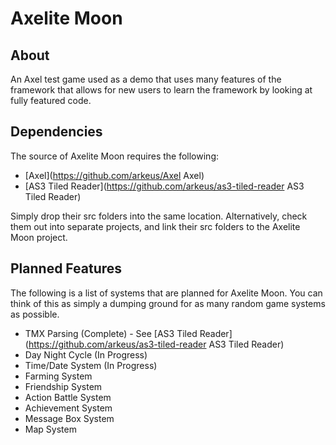 Axelite Moon
====

About
-----

An Axel test game used as a demo that uses many features of the framework that allows for new users to learn the framework by looking at fully featured code.

Dependencies
------------

The source of Axelite Moon requires the following:

* [Axel](https://github.com/arkeus/Axel Axel)
* [AS3 Tiled Reader](https://github.com/arkeus/as3-tiled-reader AS3 Tiled Reader)

Simply drop their src folders into the same location. Alternatively, check them out into separate projects, and link their src folders to the Axelite Moon project.

Planned Features
----------------

The following is a list of systems that are planned for Axelite Moon. You can think of this as simply a dumping ground for as many random game systems as possible.

* TMX Parsing (Complete) - See [AS3 Tiled Reader](https://github.com/arkeus/as3-tiled-reader AS3 Tiled Reader)
* Day Night Cycle (In Progress)
* Time/Date System (In Progress)
* Farming System
* Friendship System
* Action Battle System
* Achievement System
* Message Box System
* Map System